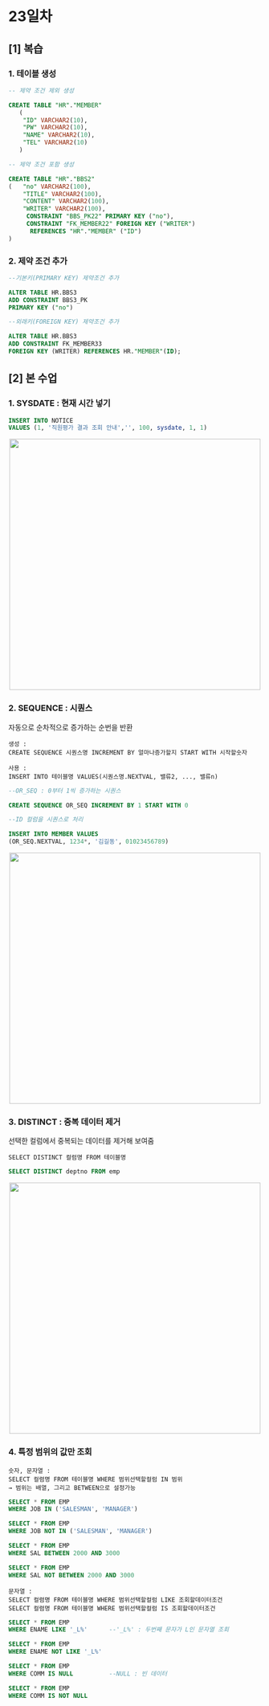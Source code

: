 # 23일차

## [1] 복습

### 1. 테이블 생성

```SQL
-- 제약 조건 제외 생성

CREATE TABLE "HR"."MEMBER" 
   (	
   	"ID" VARCHAR2(10), 
	"PW" VARCHAR2(10), 
	"NAME" VARCHAR2(10), 
	"TEL" VARCHAR2(10)
   ) 

-- 제약 조건 포함 생성

CREATE TABLE "HR"."BBS2" 
(	"no" VARCHAR2(100), 
	"TITLE" VARCHAR2(100), 
	"CONTENT" VARCHAR2(100), 
	"WRITER" VARCHAR2(100), 
	 CONSTRAINT "BBS_PK22" PRIMARY KEY ("no"),
	 CONSTRAINT "FK_MEMBER22" FOREIGN KEY ("WRITER")
	  REFERENCES "HR"."MEMBER" ("ID")
) 

```
### 2. 제약 조건 추가
```SQL
--기본키(PRIMARY KEY) 제약조건 추가 

ALTER TABLE HR.BBS3
ADD CONSTRAINT BBS3_PK 
PRIMARY KEY ("no")

--외래키(FOREIGN KEY) 제약조건 추가

ALTER TABLE HR.BBS3 
ADD CONSTRAINT FK_MEMBER33 
FOREIGN KEY (WRITER) REFERENCES HR."MEMBER"(ID);
```

## [2] 본 수업

### 1. SYSDATE : 현재 시간 넣기

```SQL
INSERT INTO NOTICE 
VALUES (1, '직원평가 결과 조회 안내','', 100, sysdate, 1, 1)
```

<p align="center"><img src="https://user-images.githubusercontent.com/64455378/222599703-6b1025d7-4b49-413b-ab35-ffa70d738b77.PNG" width=500> </p>

### 2. SEQUENCE : 시퀀스

자동으로 순차적으로 증가하는 순번을 반환

```
생성 : 
CREATE SEQUENCE 시퀀스명 INCREMENT BY 얼마나증가할지 START WITH 시작할숫자 

사용 :
INSERT INTO 테이블명 VALUES(시퀀스명.NEXTVAL, 밸류2, ..., 밸류n)
```

```SQL
--OR_SEQ : 0부터 1씩 증가하는 시퀀스

CREATE SEQUENCE OR_SEQ INCREMENT BY 1 START WITH 0

--ID 컬럼을 시퀀스로 처리

INSERT INTO MEMBER VALUES
(OR_SEQ.NEXTVAL, 1234*, '김길동', 01023456789)
```

<p align="center"><img src="https://user-images.githubusercontent.com/64455378/222599699-057637f2-5755-405d-a181-fdc96e6f80e9.PNG" width=500> </p>

### 3. DISTINCT : 중복 데이터 제거

선택한 컬럼에서 중복되는 데이터를 제거해 보여줌

```
SELECT DISTINCT 컬럼명 FROM 테이블명
```

```SQL
SELECT DISTINCT deptno FROM emp
```

<p align="center"><img src="https://user-images.githubusercontent.com/64455378/222599705-fa2ca9ae-f2f1-43f4-8708-9499f221cfa7.PNG" width=500> </p>

### 4. 특정 범위의 값만 조회

```
숫자, 문자열 :
SELECT 컬렴명 FROM 테이블명 WHERE 범위선택할컬럼 IN 범위 
→ 범위는 배열, 그리고 BETWEEN으로 설정가능
```

```SQL
SELECT * FROM EMP
WHERE JOB IN ('SALESMAN', 'MANAGER')

SELECT * FROM EMP
WHERE JOB NOT IN ('SALESMAN', 'MANAGER')

SELECT * FROM EMP
WHERE SAL BETWEEN 2000 AND 3000 

SELECT * FROM EMP
WHERE SAL NOT BETWEEN 2000 AND 3000 
```

```
문자열 :
SELECT 컬렴명 FROM 테이블명 WHERE 범위선택할컬럼 LIKE 조회할데이터조건
SELECT 컬렴명 FROM 테이블명 WHERE 범위선택할컬럼 IS 조회할데이터조건
```

```SQL
SELECT * FROM EMP
WHERE ENAME LIKE '_L%'		--'_L%' : 두번째 문자가 L인 문자열 조회

SELECT * FROM EMP
WHERE ENAME NOT LIKE '_L%'

SELECT * FROM EMP
WHERE COMM IS NULL			--NULL : 빈 데이터

SELECT * FROM EMP
WHERE COMM IS NOT NULL
```